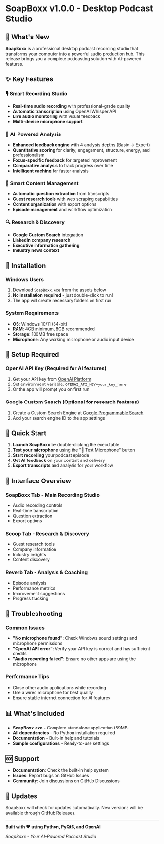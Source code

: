 # SoapBoxx v1.0.0 - Desktop Podcast Studio

## 🎉 What's New

**SoapBoxx** is a professional desktop podcast recording studio that transforms your computer into a powerful audio production hub. This release brings you a complete podcasting solution with AI-powered features.

## ✨ Key Features

### 🎙️ **Smart Recording Studio**
- **Real-time audio recording** with professional-grade quality
- **Automatic transcription** using OpenAI Whisper API
- **Live audio monitoring** with visual feedback
- **Multi-device microphone support**

### 🤖 **AI-Powered Analysis**
- **Enhanced feedback engine** with 4 analysis depths (Basic → Expert)
- **Quantitative scoring** for clarity, engagement, structure, energy, and professionalism
- **Focus-specific feedback** for targeted improvement
- **Comparative analysis** to track progress over time
- **Intelligent caching** for faster analysis

### 📝 **Smart Content Management**
- **Automatic question extraction** from transcripts
- **Guest research tools** with web scraping capabilities
- **Content organization** with export options
- **Episode management** and workflow optimization

### 🔍 **Research & Discovery**
- **Google Custom Search** integration
- **LinkedIn company research**
- **Executive information gathering**
- **Industry news context**

## 🚀 Installation

### **Windows Users**
1. Download `SoapBoxx.exe` from the assets below
2. **No installation required** - just double-click to run!
3. The app will create necessary folders on first run

### **System Requirements**
- **OS**: Windows 10/11 (64-bit)
- **RAM**: 4GB minimum, 8GB recommended
- **Storage**: 100MB free space
- **Microphone**: Any working microphone or audio input device

## 🔑 Setup Required

### **OpenAI API Key** (Required for AI features)
1. Get your API key from [OpenAI Platform](https://platform.openai.com/api-keys)
2. Set environment variable: `OPENAI_API_KEY=your_key_here`
3. Or the app will prompt you on first run

### **Google Custom Search** (Optional for research features)
1. Create a Custom Search Engine at [Google Programmable Search](https://programmablesearchengine.google.com/)
2. Add your search engine ID to the app settings

## 🎯 Quick Start

1. **Launch SoapBoxx** by double-clicking the executable
2. **Test your microphone** using the "🎤 Test Microphone" button
3. **Start recording** your podcast episode
4. **Get AI feedback** on your content and delivery
5. **Export transcripts** and analysis for your workflow

## 🎨 Interface Overview

### **SoapBoxx Tab** - Main Recording Studio
- Audio recording controls
- Real-time transcription
- Question extraction
- Export options

### **Scoop Tab** - Research & Discovery
- Guest research tools
- Company information
- Industry insights
- Content discovery

### **Reverb Tab** - Analysis & Coaching
- Episode analysis
- Performance metrics
- Improvement suggestions
- Progress tracking

## 🔧 Troubleshooting

### **Common Issues**
- **"No microphone found"**: Check Windows sound settings and microphone permissions
- **"OpenAI API error"**: Verify your API key is correct and has sufficient credits
- **"Audio recording failed"**: Ensure no other apps are using the microphone

### **Performance Tips**
- Close other audio applications while recording
- Use a wired microphone for best quality
- Ensure stable internet connection for AI features

## 📊 What's Included

- **SoapBoxx.exe** - Complete standalone application (59MB)
- **All dependencies** - No Python installation required
- **Documentation** - Built-in help and tutorials
- **Sample configurations** - Ready-to-use settings

## 🆘 Support

- **Documentation**: Check the built-in help system
- **Issues**: Report bugs on GitHub Issues
- **Community**: Join discussions on GitHub Discussions

## 🔄 Updates

SoapBoxx will check for updates automatically. New versions will be available through GitHub Releases.

---

**Built with ❤️ using Python, PyQt6, and OpenAI**

*SoapBoxx - Your AI-Powered Podcast Studio*
